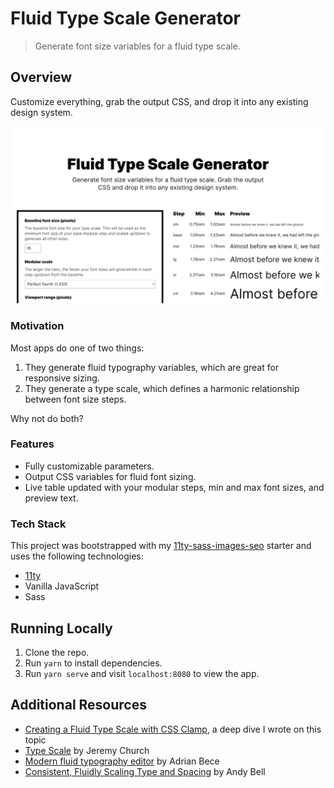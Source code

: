 # Fluid Type Scale Generator

> Generate font size variables for a fluid type scale.

## Overview

Customize everything, grab the output CSS, and drop it into any existing design system.

![](./src/assets/images/thumbnail.png)

### Motivation

Most apps do one of two things:

1. They generate fluid typography variables, which are great for responsive sizing.
2. They generate a type scale, which defines a harmonic relationship between font size steps.

Why not do both?

### Features

- Fully customizable parameters.
- Output CSS variables for fluid font sizing.
- Live table updated with your modular steps, min and max font sizes, and preview text.

### Tech Stack

This project was bootstrapped with my [11ty-sass-images-seo](https://github.com/AleksandrHovhannisyan/11ty-sass-images-seo) starter and uses the following technologies:

- [11ty](https://github.com/11ty/eleventy/)
- Vanilla JavaScript
- Sass

## Running Locally

1. Clone the repo.
2. Run `yarn` to install dependencies.
3. Run `yarn serve` and visit `localhost:8080` to view the app.

## Additional Resources

- [Creating a Fluid Type Scale with CSS Clamp](https://www.aleksandrhovhannisyan.com/blog/fluid-type-scale-with-css-clamp/), a deep dive I wrote on this topic
- [Type Scale](https://type-scale.com/) by Jeremy Church
- [Modern fluid typography editor](https://modern-fluid-typography.vercel.app/) by Adrian Bece
- [Consistent, Fluidly Scaling Type and Spacing](https://css-tricks.com/consistent-fluidly-scaling-type-and-spacing/) by Andy Bell
